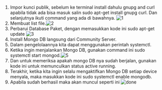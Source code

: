 1.	Impor kunci publik, sebelum ke terminal install dahulu gnupg and curl apabila tidak ada bisa masuk salin sudo apt-get install gnupg curl. Dan selanjutnya ikuti command yang ada di bawahnya.
   ![1](https://github.com/user-attachments/assets/b45314da-fc03-480d-8d8a-000e27c4122e)
2. Membuat list file.![2](https://github.com/user-attachments/assets/7dcbb036-7201-4c5c-ae0d-73b082b2ff1c)
3. Perbarui Database Paket, dengan memasukkan kode ini sudo apt-get update ![3](https://github.com/user-attachments/assets/0b48e1c6-1d8e-4fc9-84c5-05f35a7eced4) 
4. Install Mongo DB langsung dari Community Server.
5. Dalam pengelolaannya kita dapat menggunakan perintah systemctl.
6. Ketika ingin menjalankan Mongo DB, gunakan command ini sudo systemctl start mongod.![5](https://github.com/user-attachments/assets/5422c5ac-fe23-413d-a304-c158069696c4)
7. Dan untuk memeriksa apakah mongo DB nya sudah berjalan, gunakan kode ini untuk memunculkan status active running.
8. Terakhir, ketika kita ingin selalu mengaktifkan Mongo DB setiap device menyala, maka masukkan kode ini sudo systemctl enable mongodb.
9. Apabila sudah berhasil maka akan muncul seperti ini
![done](https://github.com/user-attachments/assets/97e38aec-0d3a-4098-841f-c0d5212fd7fa)
